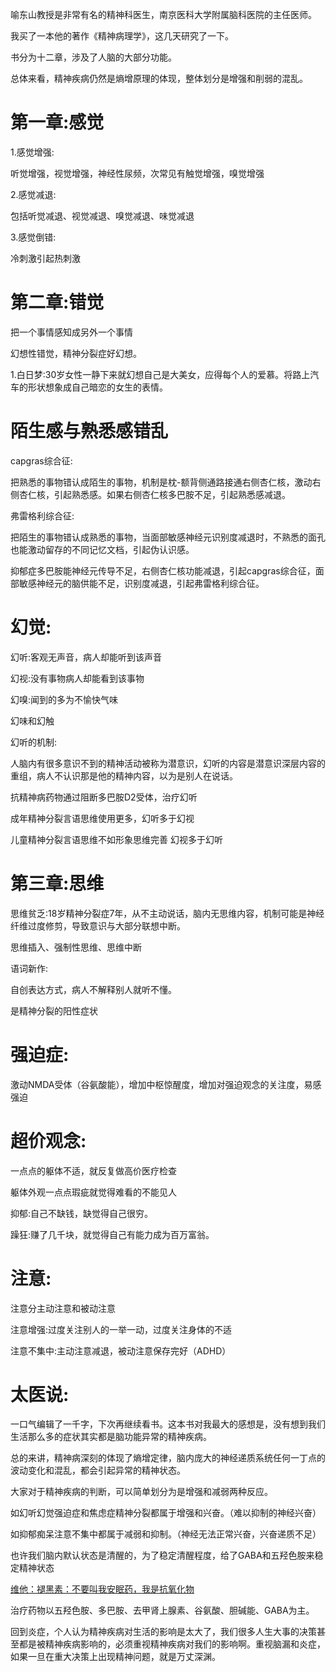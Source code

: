 喻东山教授是非常有名的精神科医生，南京医科大学附属脑科医院的主任医师。

我买了一本他的著作《精神病理学》，这几天研究了一下。

书分为十二章，涉及了人脑的大部分功能。

总体来看，精神疾病仍然是熵增原理的体现，整体划分是增强和削弱的混乱。

# 第一章:感觉

1.感觉增强:

听觉增强，视觉增强，神经性尿频，次常见有触觉增强，嗅觉增强

2.感觉减退:

包括听觉减退、视觉减退、嗅觉减退、味觉减退

3.感觉倒错:

冷刺激引起热刺激

# 第二章:错觉

把一个事情感知成另外一个事情

幻想性错觉，精神分裂症好幻想。

1.白日梦:30岁女性一静下来就幻想自己是大美女，应得每个人的爱慕。将路上汽车的形状想象成自己暗恋的女生的表情。

# 陌生感与熟悉感错乱

capgras综合征:

把熟悉的事物错认成陌生的事物，机制是枕-额背侧通路接通右侧杏仁核，激动右侧杏仁核，引起熟悉感。如果右侧杏仁核多巴胺不足，引起熟悉感减退。

弗雷格利综合征:

把陌生的事物错认成熟悉的事物，当面部敏感神经元识别度减退时，不熟悉的面孔也能激动留存的不同记忆文档，引起伪认识感。

抑郁症多巴胺能神经元传导不足，右侧杏仁核功能减退，引起capgras综合征，面部敏感神经元的脑供能不足，识别度减退，引起弗雷格利综合征。

# 幻觉:

幻听:客观无声音，病人却能听到该声音

幻视:没有事物病人却能看到该事物

幻嗅:闻到的多为不愉快气味

幻味和幻触

幻听的机制:

人脑内有很多意识不到的精神活动被称为潜意识，幻听的内容是潜意识深层内容的重组，病人不认识那是他的精神内容，以为是别人在说话。

抗精神病药物通过阻断多巴胺D2受体，治疗幻听

成年精神分裂言语思维使用更多，幻听多于幻视

儿童精神分裂言语思维不如形象思维完善 幻视多于幻听

# 第三章:思维

思维贫乏:18岁精神分裂症7年，从不主动说话，脑内无思维内容，机制可能是神经纤维过度修剪，导致意识与大部分联想中断。

思维插入、强制性思维、思维中断

语词新作:

自创表达方式，病人不解释别人就听不懂。

是精神分裂的阳性症状

# 强迫症:

激动NMDA受体（谷氨酸能），增加中枢惊醒度，增加对强迫观念的关注度，易感强迫

# 超价观念:

一点点的躯体不适，就反复做高价医疗检查

躯体外观一点点瑕疵就觉得难看的不能见人

抑郁:自己不缺钱，缺觉得自己很穷。

躁狂:赚了几千块，就觉得自己有能力成为百万富翁。

# 注意:

注意分主动注意和被动注意

注意增强:过度关注别人的一举一动，过度关注身体的不适

注意不集中:主动注意减退，被动注意保存完好（ADHD）

# 太医说:

一口气编辑了一千字，下次再继续看书。这本书对我最大的感想是，没有想到我们生活那么多的症状其实都是脑功能异常的精神疾病。

总的来讲，精神病深刻的体现了熵增定律，脑内庞大的神经递质系统任何一丁点的波动变化和混乱，都会引起异常的精神状态。

大家对于精神疾病的判断，可以简单划分为是增强和减弱两种反应。

如幻听幻觉强迫症和焦虑症精神分裂都属于增强和兴奋。（难以抑制的神经兴奋）

如抑郁痴呆注意不集中都属于减弱和抑制。（神经无法正常兴奋，兴奋递质不足）

也许我们脑内默认状态是清醒的，为了稳定清醒程度，给了GABA和五羟色胺来稳定精神状态

[维他：褪黑素：不要叫我安眠药，我是抗氧化物](https://zhuanlan.zhihu.com/p/413068578?utm_psn=1864039942939885568)

治疗药物以五羟色胺、多巴胺、去甲肾上腺素、谷氨酸、胆碱能、GABA为主。

回到炎症，个人认为精神疾病对生活的影响是太大了，我们很多人生大事的决策甚至都是被精神疾病影响的，必须重视精神疾病对我们的影响啊。重视脑漏和炎症，如果一旦在重大决策上出现精神问题，就是万丈深渊。
